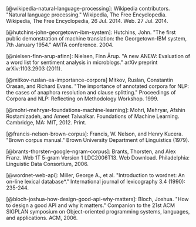 [@wikipedia-natural-language-processing]: Wikipedia contributors. "Natural language processing." Wikipedia, The Free Encyclopedia. Wikipedia, The Free Encyclopedia, 26 Jul. 2014. Web. 27 Jul. 2014.

[@hutchins-john-georgetown-ibm-system]: Hutchins, John. "The first public demonstration of machine translation: the Georgetown-IBM system, 7th January 1954." AMTA conference. 2004.

[@nielsen-finn-arup-afinn]: Nielsen, Finn Årup. "A new ANEW: Evaluation of a word list for sentiment analysis in microblogs." arXiv preprint arXiv:1103.2903 (2011).

[@mitkov-ruslan-ea-importance-corpora] Mitkov, Ruslan, Constantin Orasan, and Richard Evans. "The importance of annotated corpora for NLP: the cases of anaphora resolution and clause splitting." Proceedings of Corpora and NLP: Reflecting on Methodology Workshop. 1999.

[@mohri-mehryar-foundations-machine-learning]: Mohri, Mehryar, Afshin Rostamizadeh, and Ameet Talwalkar. Foundations of Machine Learning. Cambridge, MA: MIT, 2012. Print.

[@francis-nelson-brown-corpus]: Francis, W. Nelson, and Henry Kucera. "Brown corpus manual." Brown University Department of Linguistics (1979).

[@brants-thorsten-google-ngram-corpus]: Brants, Thorsten, and Alex Franz. Web 1T 5-gram Version 1 LDC2006T13. Web Download. Philadelphia: Linguistic Data Consortium, 2006.

[@textteaser-web-api]: http://www.textteaser.com

[@wordnet-web-api]: Miller, George A., et al. "Introduction to wordnet: An on-line lexical database*." International journal of lexicography 3.4 (1990): 235-244.

[@textrazor-web-api]: https://www.textrazor.com

[@caniuse-filesystem-api]: http://caniuse.com/#feat=filesystem

[@loadfive/knwl-source-code]: https://github.com/loadfive/Knwl.js
[@nhunzaker/speakeasy-source-code]: https://github.com/nhunzaker/speakeasy
[@nytimes/emphasis-source-code]: https://github.com/NYTimes/Emphasis
[@NaturalNode/natural-source-code]: https://github.com/NaturalNode/natural/issues/25
[@thinkroth/sentimental-source-code]: https://github.com/thinkroth/sentimental
[@mileszim/sediment-source-code]: https://github.com/mileszim/sediment
[@thisandagain/sentiment-source-code]: https://github.com/thisandagain/sentiment

[@stanbol-enhancer-nlp]: http://stanbol.apache.org/docs/trunk/components/enhancer/nlp/

[@summly]: http://summly.com

[@technet-outlook-web-access]: http://blogs.technet.com/b/exchange/archive/2005/06/21/406646.aspx

[@gmailblog-gmail-ajax]: http://gmailblog.blogspot.ie/2013/04/gmail-9-years-and-counting.html

[@interrobang-mks.com]: http://www.interrobang-mks.com

[@attivio.com-doing-things-with-sentences]: http://www.attivio.com/blog/october-2008/doing-things-with-words-part-two-sentence-boun

[@ariya/esprima-source-code]: https://github.com/ariya/esprima

[@eslint/eslint-source-code]: https://github.com/eslint/eslint

[@google.com-clojure-compiler-jsdoc]: https://developers.google.com/closure/compiler/docs/js-for-compiler

[@travis-ci.org]: https://travis-ci.org

[@codeclimate.com]: https://codeclimate.com

[@bloch-joshua-how-design-good-api-why-matters]: Bloch, Joshua. "How to design a good API and why it matters." Companion to the 21st ACM SIGPLAN symposium on Object-oriented programming systems, languages, and applications. ACM, 2006.

[@qt-project.org-api-design-principles]: http://qt-project.org/wiki/API-Design-Principles#f1be67d4c99e5db43bac64ea4d37f077

[@dailyjs.com-natural-language-parsing-retext]: http://dailyjs.com/2014/07/31/retext/

[@audience-roundup-1]: https://github.com/josephmisiti/awesome-machine-learning
[@audience-roundup-2]: https://github.com/sindresorhus/awesome-nodejs
[@audience-hackernews-1]: https://news.ycombinator.com/item?id=8118875
[@audience-hackernews-2]: https://news.ycombinator.com/item?id=8097130

[@github.com-awesome-machine-learning]: https://github.com/josephmisiti/awesome-machine-learning
[@github.com-awesome-nodejs]: https://github.com/sindresorhus/awesome-nodejs
[@ycombinator.com-mention-1]: https://news.ycombinator.com/item?id=8118875
[@ycombinator.com-mention-2]: https://news.ycombinator.com/item?id=8097130
[@reddit.com-mention-1]: http://www.reddit.com/r/node/comments/2by6x5/
[@reddit.com-mention-2]: http://www.reddit.com/r/node/comments/2cbk2l/
[@reddit.com-mention-3]: http://www.reddit.com/r/javascript/2cofn3/
[@twitter.com-mention-1]: https://twitter.com/sarfraznawaz/status/494836711177068545
[@twitter.com-mention-2]: https://twitter.com/dailyjs/status/494835530803449857
[@twitter.com-mention-3]: https://twitter.com/therebelrobot/status/495226217805524992
[@twitter.com-mention-4]: https://twitter.com/remotesynth/status/495271619737423872
[@github.com-issue]: https://github.com/wooorm/retext/issues/10
[@github.com-stargazers]: https://github.com/wooorm/retext/stargazers
[@github.com-pull-request]: https://github.com/wooorm/retext/pull/11

[@reworkcss/css-source-code]: https://github.com/reworkcss/css

[@mozilla.org-spidermonkey-parser_api]: https://developer.mozilla.org/en-US/docs/Mozilla/Projects/SpiderMonkey/Parser_API

[@reworkcss/rework-source-code]: https://github.com/reworkcss/rework

[@marijnh/acorn-source-code]: https://github.com/marijnh/acorn

[@constellation/escodegen-source-code]: https://github.com/Constellation/escodegen

[@thegreenplace.net-abstract-concrete-syntax-trees]: http://eli.thegreenplace.net/2009/02/16/abstract-vs-concrete-syntax-trees/

[@opensource.org-licenses-mit]: http://opensource.org/licenses/MIT

[@visionmedia/mocha-source-code]: https://github.com/visionmedia/mocha

[@gotwarlost/istanbul-source-code]: https://github.com/gotwarlost/istanbul
